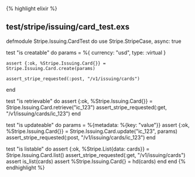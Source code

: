 {% highlight elixir %}
## test/stripe/issuing/card_test.exs

defmodule Stripe.Issuing.CardTest do
  use Stripe.StripeCase, async: true

  test "is creatable" do
    params = %{
      currency: "usd",
      type: :virtual
    }

    assert {:ok, %Stripe.Issuing.Card{}} = Stripe.Issuing.Card.create(params)

    assert_stripe_requested(:post, "/v1/issuing/cards")
  end

  test "is retrievable" do
    assert {:ok, %Stripe.Issuing.Card{}} = Stripe.Issuing.Card.retrieve("ic_123")
    assert_stripe_requested(:get, "/v1/issuing/cards/ic_123")
  end

  test "is updateable" do
    params = %{metadata: %{key: "value"}}
    assert {:ok, %Stripe.Issuing.Card{}} = Stripe.Issuing.Card.update("ic_123", params)
    assert_stripe_requested(:post, "/v1/issuing/cards/ic_123")
  end

  test "is listable" do
    assert {:ok, %Stripe.List{data: cards}} = Stripe.Issuing.Card.list()
    assert_stripe_requested(:get, "/v1/issuing/cards")
    assert is_list(cards)
    assert %Stripe.Issuing.Card{} = hd(cards)
  end
end
{% endhighlight %}
